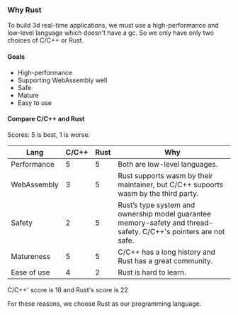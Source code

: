 ### Why Rust

To build 3d real-time applications, we must use a high-performance and low-level language which doesn't have a gc.
So we only have only two choices of C/C++ or Rust.

#### Goals

- High-performance
- Supporting WebAssembly well
- Safe
- Mature
- Easy to use

#### Compare C/C++ and Rust
Scores: 5 is best, 1 is worse.

| Lang | C/C++ | Rust | Why|
| --- | --- | --- | --- |
| Performance | 5 | 5 | Both are low-level languages. |
| WebAssembly | 3 | 5 | Rust supports wasm by their maintainer, but C/C++ supoorts wasm by the third party. |
| Safety | 2 | 5 | Rust’s type system and ownership model guarantee memory-safety and thread-safety. C/C++'s pointers are not safe.|
| Matureness | 5 | 5 | C/C++ has a long history and Rust has a great community. |
| Ease of use | 4 | 2 | Rust is hard to learn. |

C/C++' score is 18 and Rust's score is 22

For these reasons, we choose Rust as our programming language.
